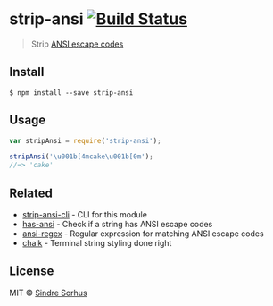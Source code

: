 # strip-ansi [![Build Status](https://travis-ci.org/sindresorhus/strip-ansi.svg?branch=master)](https://travis-ci.org/sindresorhus/strip-ansi)

> Strip [ANSI escape codes](http://en.wikipedia.org/wiki/ANSI_escape_code)


## Install

```
$ npm install --save strip-ansi
```


## Usage

```js
var stripAnsi = require('strip-ansi');

stripAnsi('\u001b[4mcake\u001b[0m');
//=> 'cake'
```


## Related

- [strip-ansi-cli](https://github.com/sindresorhus/strip-ansi-cli) - CLI for this module
- [has-ansi](https://github.com/sindresorhus/has-ansi) - Check if a string has ANSI escape codes
- [ansi-regex](https://github.com/sindresorhus/ansi-regex) - Regular expression for matching ANSI escape codes
- [chalk](https://github.com/sindresorhus/chalk) - Terminal string styling done right


## License

MIT © [Sindre Sorhus](http://sindresorhus.com)
